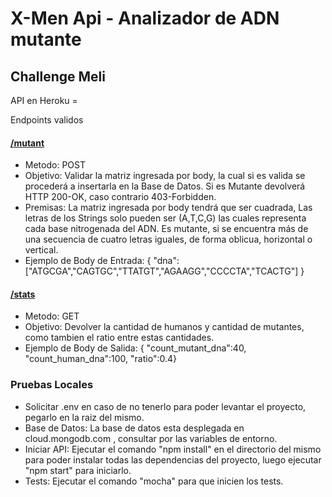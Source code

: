 # X-Men Api - Analizador de ADN mutante
## Challenge Meli
API en Heroku = 

Endpoints validos
#### [/mutant](https://github.com/GodoyGabriel/MutantDnaAnalyzer)
* Metodo: POST 
* Objetivo: Validar la matriz ingresada por body, la cual si es valida se procederá a insertarla en la Base de Datos. Si es Mutante devolverá HTTP 200-OK, caso contrario 403-Forbidden.
* Premisas: La matriz ingresada por body tendrá que ser cuadrada, Las letras de los Strings solo pueden ser (A,T,C,G) las cuales representa cada base nitrogenada del ADN. Es mutante, si se encuentra más de una secuencia de cuatro letras iguales, de forma oblicua, horizontal o vertical.
* Ejemplo de Body de Entrada:
{ "dna":["ATGCGA","CAGTGC","TTATGT","AGAAGG","CCCCTA","TCACTG"] }

#### [/stats](https://github.com/GodoyGabriel/MutantDnaAnalyzer)
* Metodo: GET
* Objetivo: Devolver la cantidad de humanos y cantidad de mutantes, como tambien el ratio entre estas cantidades.
* Ejemplo de Body de Salida: { "count_mutant_dna":40, "count_human_dna":100, "ratio":0.4}
### Pruebas Locales
* Solicitar .env en caso de no tenerlo para poder levantar el proyecto, pegarlo en la raiz del mismo. 
* Base de Datos: La base de datos esta desplegada en cloud.mongodb.com , consultar por las variables de entorno.
* Iniciar API: Ejecutar el comando "npm install" en el directorio del mismo para poder instalar todas las dependencias del proyecto, luego ejecutar "npm start" para iniciarlo.
* Tests: Ejecutar el comando "mocha" para que inicien los tests.
